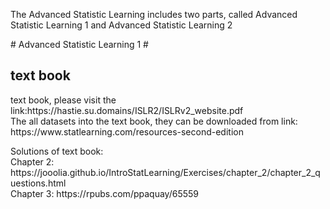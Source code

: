 <p>The Advanced Statistic Learning includes two parts, called Advanced Statistic Learning 1 and Advanced Statistic Learning 2</p>
# Advanced Statistic Learning 1 #

## text book ##
<p> text book, please visit the link:https://hastie.su.domains/ISLR2/ISLRv2_website.pdf <br> 
The all datasets into the text book, they can be downloaded from link: https://www.statlearning.com/resources-second-edition <br>
</p>
<p>Solutions of text book:<br>
Chapter 2: https://jooolia.github.io/IntroStatLearning/Exercises/chapter_2/chapter_2_questions.html <br>
Chapter 3: https://rpubs.com/ppaquay/65559</p>

